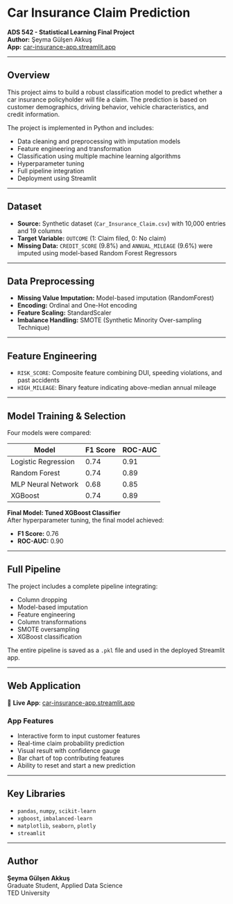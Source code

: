 # Car Insurance Claim Prediction

**ADS 542 - Statistical Learning Final Project**  
**Author:** Şeyma Gülşen Akkuş  
**App:** [car-insurance-app.streamlit.app](https://car-insurance-app.streamlit.app/)  

---

## Overview

This project aims to build a robust classification model to predict whether a car insurance policyholder will file a claim. The prediction is based on customer demographics, driving behavior, vehicle characteristics, and credit information.

The project is implemented in Python and includes:

- Data cleaning and preprocessing with imputation models  
- Feature engineering and transformation  
- Classification using multiple machine learning algorithms  
- Hyperparameter tuning  
- Full pipeline integration  
- Deployment using Streamlit  

---

## Dataset

- **Source:** Synthetic dataset (`Car_Insurance_Claim.csv`) with 10,000 entries and 19 columns  
- **Target Variable:** `OUTCOME` (1: Claim filed, 0: No claim)  
- **Missing Data:** `CREDIT_SCORE` (9.8%) and `ANNUAL_MILEAGE` (9.6%) were imputed using model-based Random Forest Regressors  

---

## Data Preprocessing

- **Missing Value Imputation:** Model-based imputation (RandomForest)  
- **Encoding:** Ordinal and One-Hot encoding  
- **Feature Scaling:** StandardScaler  
- **Imbalance Handling:** SMOTE (Synthetic Minority Over-sampling Technique)  

---

## Feature Engineering

- `RISK_SCORE`: Composite feature combining DUI, speeding violations, and past accidents  
- `HIGH_MILEAGE`: Binary feature indicating above-median annual mileage  

---

## Model Training & Selection

Four models were compared:

| Model               | F1 Score | ROC-AUC |
|--------------------|----------|---------|
| Logistic Regression | 0.74     | 0.91    |
| Random Forest       | 0.74     | 0.89    |
| MLP Neural Network  | 0.68     | 0.85    |
| XGBoost             | 0.74     | 0.89    |

**Final Model: Tuned XGBoost Classifier**  
After hyperparameter tuning, the final model achieved:
- **F1 Score:** 0.76  
- **ROC-AUC:** 0.90  

---

## Full Pipeline

The project includes a complete pipeline integrating:
- Column dropping  
- Model-based imputation  
- Feature engineering  
- Column transformations  
- SMOTE oversampling  
- XGBoost classification  

The entire pipeline is saved as a `.pkl` file and used in the deployed Streamlit app.

---

## Web Application

📍 **Live App**: [car-insurance-app.streamlit.app](https://car-insurance-app.streamlit.app/)  

### App Features
- Interactive form to input customer features  
- Real-time claim probability prediction  
- Visual result with confidence gauge  
- Bar chart of top contributing features  
- Ability to reset and start a new prediction  

---
## Key Libraries

- `pandas`, `numpy`, `scikit-learn`  
- `xgboost`, `imbalanced-learn`  
- `matplotlib`, `seaborn`, `plotly`  
- `streamlit`  

---

## Author

**Şeyma Gülşen Akkuş**  
Graduate Student, Applied Data Science  
TED University  
